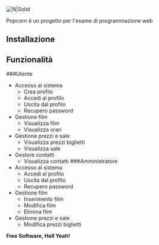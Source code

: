 ![N|Solid](https://cldup.com/1AYvlq29Z3.png)

Popcorn è un progetto per l'esame di programmazione web 

## Installazione

## Funzionalità
  ###Utente
  - Accesso al sistema
    - Crea profilo
    - Accedi al profilo
    - Uscita dal profilo
    - Recupero password
  - Gestione film
    - Visualizza film
    - Visualizza orari
  - Gestione prezzi e sale
    - Visualizza prezzi biglietti
    - Visualizza sale
  - Gestore contatti
    - Visualizza contatti
  ###Amministratore 
  - Accesso al sistema
    - Accedi al profilo
    - Uscita dal profilo
    - Recupero password
  - Gestione film
    - Inserimento film
    - Modifica film
    - Elimina film
  - Gestione prezzi e sale
     - Modifica prezzi biglietti

   
  



**Free Software, Hell Yeah!**

